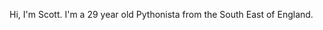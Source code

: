 Hi, I'm Scott.
I'm a 29 year old Pythonista from the South East of England.

<!---
SMButler93/SMButler93 is a ✨ special ✨ repository because its `README.md` (this file) appears on your GitHub profile.
You can click the Preview link to take a look at your changes.
--->
